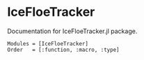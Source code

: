 # IceFloeTracker

Documentation for IceFloeTracker.jl package.

```@autodocs
Modules = [IceFloeTracker]
Order   = [:function, :macro, :type]
```